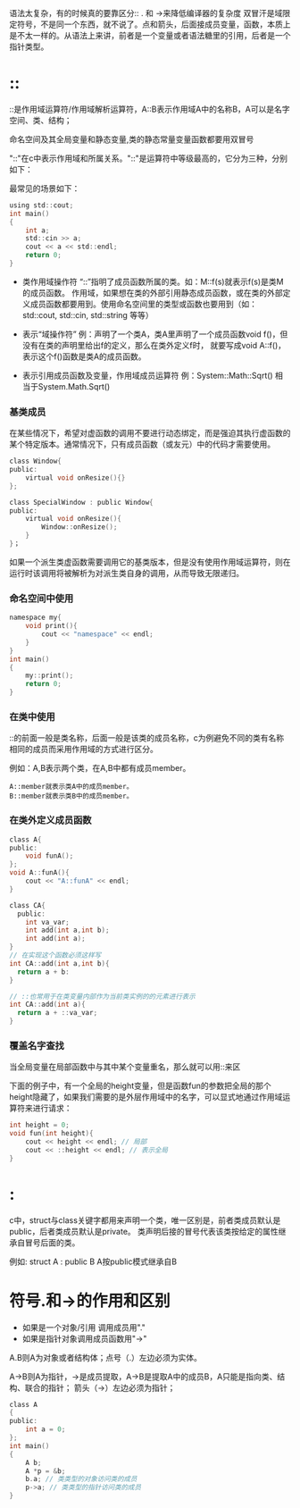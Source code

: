
语法太复杂，有的时候真的要靠区分:: . 和 ->来降低编译器的复杂度
双冒汗是域限定符号，不是同一个东西，就不说了。点和箭头，后面接成员变量，函数，本质上是不太一样的。从语法上来讲，前者是一个变量或者语法糖里的引用，后者是一个指针类型。

# ::
::是作用域运算符/作用域解析运算符，A::B表示作用域A中的名称B，A可以是名字空间、类、结构；

命名空间及其全局变量和静态变量,类的静态常量变量函数都要用双冒号

"::"在c中表示作用域和所属关系。"::"是运算符中等级最高的，它分为三种，分别如下：

最常见的场景如下：
```c
using std::cout;
int main()
{
    int a;
    std::cin >> a;
    cout << a << std::endl; 
    return 0;
}
```

* 类作用域操作符
“::”指明了成员函数所属的类。如：M::f(s)就表示f(s)是类M的成员函数。
作用域，如果想在类的外部引用静态成员函数，或在类的外部定义成员函数都要用到。使用命名空间里的类型或函数也要用到（如：std::cout, std::cin, std::string 等等）

* 表示“域操作符”
例：声明了一个类A，类A里声明了一个成员函数void f()，但没有在类的声明里给出f的定义，那么在类外定义f时， 就要写成void A::f()，表示这个f()函数是类A的成员函数。


* 表示引用成员函数及变量，作用域成员运算符
例：System::Math::Sqrt() 相当于System.Math.Sqrt()

### 基类成员
在某些情况下，希望对虚函数的调用不要进行动态绑定，而是强迫其执行虚函数的某个特定版本。通常情况下，只有成员函数（或友元）中的代码才需要使用。
```c
class Window{
public:
    virtual void onResize(){}
};

class SpecialWindow : public Window{
public:
    virtual void onResize(){
        Window::onResize();
    }
}；
```

如果一个派生类虚函数需要调用它的基类版本，但是没有使用作用域运算符，则在运行时该调用将被解析为对派生类自身的调用，从而导致无限递归。

### 命名空间中使用
```c
namespace my{
    void print(){
        cout << "namespace" << endl;
    }
}
int main()
{
    my::print();
    return 0;
}
```

### 在类中使用
::的前面一般是类名称，后面一般是该类的成员名称，c为例避免不同的类有名称相同的成员而采用作用域的方式进行区分。

例如：A,B表示两个类，在A,B中都有成员member。
```
A::member就表示类A中的成员member。
B::member就表示类B中的成员member。
```

### 在类外定义成员函数
```c
class A{
public:
    void funA();
};
void A::funA(){
    cout << "A::funA" << endl;
}
```
```c
class CA{
  public:
    int va_var;
    int add(int a,int b);
    int add(int a);
}
// 在实现这个函数必须这样写
int CA::add(int a,int b){
  return a + b:
}

// ::也常用于在类变量内部作为当前类实例的的元素进行表示
int CA::add(int a){
  return a + ::va_var;
}
```

### 覆盖名字查找
当全局变量在局部函数中与其中某个变量重名，那么就可以用::来区

下面的例子中，有一个全局的height变量，但是函数fun的参数把全局的那个height隐藏了，如果我们需要的是外层作用域中的名字，可以显式地通过作用域运算符来进行请求：
```c
int height = 0;
void fun(int height){
    cout << height << endl; // 局部
    cout << ::height << endl; // 表示全局
}
```

# :
c中，struct与class关键字都用来声明一个类，唯一区别是，前者类成员默认是public，后者类成员默认是private。
类声明后接的冒号代表该类按给定的属性继承自冒号后面的类。

例如: struct A : public B A按public模式继承自B


# 符号.和->的作用和区别
* 如果是一个对象/引用 调用成员用"."
* 如果是指针对象调用成员函数用"->"

A.B则A为对象或者结构体；点号（.）左边必须为实体。

A->B则A为指针，->是成员提取，A->B是提取A中的成员B，A只能是指向类、结构、联合的指针；
箭头（->）左边必须为指针；
```c
class A
{
public:
    int a = 0;
};
int main()
{
    A b;
    A *p = &b;
    b.a; // 类类型的对象访问类的成员
    p->a; // 类类型的指针访问类的成员
}
```